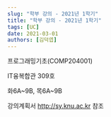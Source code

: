 ```yaml
---
slug: "학부 강의 - 2021년 1학기"
title: "학부 강의 - 2021년 1학기"
tags: [UC]
date: 2021-03-01
authors: [김덕엽]
---
```


프로그래밍기초(COMP204001)

IT융복합관 309호

화6A~9B, 목6A~9B

강의계획서 http://sy.knu.ac.kr 참조
